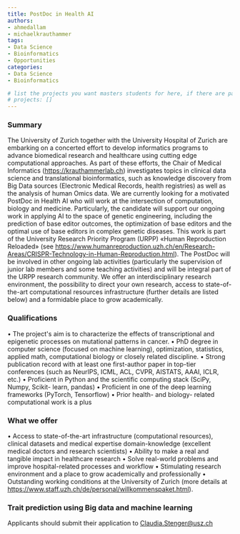 ```yaml
---
title: PostDoc in Health AI
authors:
- ahmedallam
- michaelkrauthammer
tags: 
- Data Science
- Bioinformatics
- Opportunities
categories:
- Data Science
- Bioinformatics

# list the projects you want masters students for here, if there are pages for them
# projects: []
---
```


### Summary

The University of Zurich together with the University Hospital of Zurich are embarking on a concerted effort to develop informatics programs to advance biomedical research and healthcare using cutting edge computational approaches. As part of these efforts, the Chair of Medical Informatics (https://krauthammerlab.ch) investigates topics in clinical data science and translational bioinformatics, such as knowledge discovery from Big Data sources (Electronic Medical Records, health registries) as well as the analysis of human Omics data. 
We are currently looking for a motivated PostDoc in Health AI who will work at the intersection of computation, biology and medicine. Particularly, the candidate will support our ongoing work in applying AI to the space of genetic engineering, including the prediction of base editor outcomes, the optimization of base editors and the optimal use of base editors in complex genetic diseases. This work is part of the University Research Priority Program (URPP) «Human Reproduction Reloaded» (see https://www.humanreproduction.uzh.ch/en/Research-Areas/CRISPR-Technology-in-Human-Reproduction.html). 
The PostDoc will be involved in other ongoing lab activities (particularly the supervision of junior lab members and some teaching activities) and will be integral part of the URPP research community. We offer an interdisciplinary research environment, the possibility to direct your own research, access to state-of-the-art computational resources infrastructure (further details are listed below) and a formidable place to grow academically. 

### Qualifications

• The project's aim is to characterize the effects of transcriptional and epigenetic processes on mutational patterns in cancer.
• PhD degree in computer science (focused on machine learning), optimization, statistics, applied math, computational biology or closely related discipline.
• Strong publication record with at least one first-author paper in top-tier conferences (such as NeurIPS, ICML, ACL, CVPR, AISTATS, AAAI, ICLR, etc.)
• Proficient in Python and the scientific computing stack (SciPy, Numpy, Scikit- learn, pandas)
• Proficient in one of the deep learning frameworks (PyTorch, Tensorflow)
• Prior health- and biology- related computational work is a plus

### What we offer

• Access to state-of-the-art infrastructure (computational resources), clinical datasets and medical expertise domain-knowledge (excellent medical doctors and research scientists)
• Ability to make a real and tangible impact in healthcare research
• Solve real-world problems and improve hospital-related processes and workflow
• Stimulating research environment and a place to grow academically and professionally
• Outstanding working conditions at the University of Zurich (more details at https://www.staff.uzh.ch/de/personal/willkommenspaket.html).

### Trait prediction using Big data and machine learning

Applicants should submit their application to  Claudia.Stenger@usz.ch
